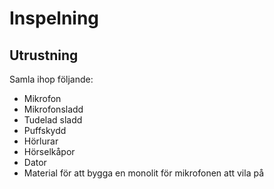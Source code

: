 # Inspelning

## Utrustning

Samla ihop följande:

* Mikrofon
* Mikrofonsladd
* Tudelad sladd
* Puffskydd
* Hörlurar
* Hörselkåpor
* Dator
* Material för att bygga en monolit för mikrofonen att vila på

[](images/inspelning/mikrofon.jpg)
[](images/inspelning/kabel.jpg)
[](images/inspelning/splittad_kabel.jpg)
[](images/inspelning/puffskydd.jpg)
[](images/inspelning/horselkapor.jpg)
